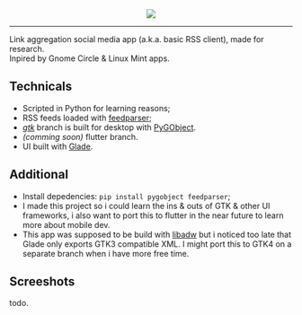 <div align="center">
  <img align="center" src="https://github.com/user-attachments/assets/ecd79ed6-311e-45e7-abbb-a16822ec4f68"></img>
  <hr>
  <div align="left">
    <a>Link aggregation social media app (a.k.a. basic RSS client), made for research.</a>
    <br>
    <a>Inpired by Gnome Circle & Linux Mint apps.</a>
    <br>
    <h2>Technicals</h2>
    <ul>
      <li>Scripted in Python for learning reasons;</li>
      <li>RSS feeds loaded with <a href="https://pypi.org/project/feedparser/">feedparser</a>;</li>
      <li><i><a href="https://github.com/ahopness/Juno/tree/gtk">gtk</a></i> branch is built for desktop with <a href="https://pygobject.gnome.org/">PyGObject</a>.</li>
      <li><i>(comming soon)</i> flutter branch.</li>
      <li>UI built with <a href="https://glade.gnome.org/">Glade</a>.</li>
    </ul>
  <h2>Additional</h2>
  <ul>
    <li>Install depedencies: <code>pip install pygobject feedparser</code>;</li>
    <li>I made this project so i could learn the ins & outs of GTK & other UI frameworks, i also want to port this to flutter in the near future to learn more about mobile dev.</li>
    <li>This app was supposed to be build with <a href="https://gitlab.gnome.org/GNOME/libadwaita">libadw</a> but i noticed too late that Glade only exports GTK3 compatible XML. I might port this to GTK4 on a separate branch when i have more free time.</li>
  </ul>
  <h2>Screeshots</h2>
  <p>todo.</p>
  </div>
</div>
